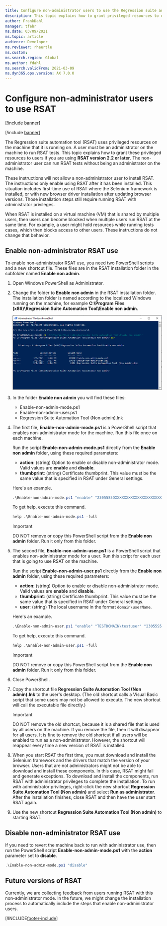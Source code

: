 ```yaml
---
title: Configure non-administrator users to use the Regression suite automation tool (RSAT)
description: This topic explains how to grant privileged resources to users in RSAT version 2.2 and later.
author: FrankDahl
manager: tfehr
ms.date: 03/09/2021
ms.topic: article
audience: Developer
ms.reviewer: rhaertle
ms.custom:
ms.search.region: Global
ms.author: fdahl
ms.search.validFrom: 2021-03-09
ms.dyn365.ops.version: AX 7.0.0
---
```


# Configure non-administrator users to use RSAT

[!include [banner](../../includes/banner.md)]

[!include [banner](../../includes/preview-banner.md)]

The Regression suite automation tool (RSAT) uses privileged resources on the machine that it is running on. A user must be an administrator on the machine to run RSAT tests. This topic explains how to grant these privileged resources to users if you are using **RSAT version 2.2 or later**. The non-administrator user can run RSAT tests without being an administrator on the machine.

These instructions will not allow a non-administrator user to install RSAT. The instructions only enable using RSAT after it has been installed. This situation includes first-time use of RSAT where the Selenium framework is installed, or with new browser driver installation after updating browser versions. Those installation steps still require running RSAT with administrator privileges.

When RSAT is installed on a virtual machine (VM) that is shared by multiple users, then users can become blocked when multiple users run RSAT at the same time. For example, a user might hold resources while running tests cases, which then blocks access to other users. These instructions do not change that behavior.

## Enable non-administrator RSAT use

To enable non-administrator RSAT use, you need two PowerShell scripts and a new shortcut file. These files are in the RSAT installation folder in the subfolder named **Enable non admin**.

1. Open Windows PowerShell as Administrator.
2. Change the folder to **Enable non admin** in the RSAT installation folder. The installation folder is named according to the localized Windows running on the machine, for example **C:\Program Files (x86)\Regression Suite Automation Tool\Enable non admin**.

    ![List of files in PowerShell](media/config-file-list.png)

3. In the folder **Enable non admin** you will find these files:

    + Enable-non-admin-mode.ps1
    + Enable-non-admin-user.ps1
    + Regression Suite Automation Tool (Non admin).lnk

4. The first file, **Enable-non-admin-mode.ps1** is a PowerShell script that enables non-administrator mode for the machine. Run this file once on each machine.

    Run the script **Enable-non-admin-mode.ps1** directly from the **Enable non admin** folder, using these required parameters:

    + **action**: (string) Option to enable or disable non-administrator mode. Valid values are **enable** and **disable**.
    + **thumbprint**: (string) Certificate thumbprint. This value must be the same value that is specified in RSAT under General settings.

    Here's an example.

    ```powershell
    .\Enable-non-admin-mode.ps1 "enable" "23055S5DXXXXXXXXXXXXXXXXXXXXXX"
    ```

    To get help, execute this command.

    ```powershell
    help .\Enable-non-admin-mode.ps1 -full
    ```

    > [!IMPORTANT]
    > DO NOT remove or copy this PowerShell script from the **Enable non admin** folder. Run it only from this folder.

5. The second file, **Enable-non-admin-user.ps1** is a PowerShell script that enables non-administrator mode for a user. Run this script for each user that is going to use RSAT on the machine.

    Run the script **Enable-non-admin-user.ps1** directly from the **Enable non admin** folder, using these required parameters:

    + **action**: (string) Option to enable or disable non-administrator mode. Valid values are **enable** and **disable**.
    + **thumbprint**: (string) Certificate thumbprint. This value must be the same value that is specified in RSAT under General settings.
    + **user**: (string) The local username in the format `domain\userName`.

    Here's an example.

    ```powershell
    .\Enable-non-admin-user.ps1 "enable" "TESTDOMAIN\testuser" "23055S5DXXXXXXXXXXXXXXXXXXXXXX"
    ```

    To get help, execute this command.

    ```powershell
    help .\Enable-non-admin-user.ps1 -full
    ```

    > [!IMPORTANT]
    > DO NOT remove or copy this PowerShell script from the **Enable non admin** folder. Run it only from this folder.

6. Close PowerShell.

7. Copy the shortcut file **Regression Suite Automation Tool (Non admin).lnk** to the user's desktop. (The old shortcut calls a Visual Basic script that some users may not be allowed to execute. The new shortcut will call the executable file directly.)

    > [!IMPORTANT]
    > DO NOT remove the old shortcut, because it is a shared file that is used by all users on the machine. If you remove the file, then it will disappear for all users. It is fine to remove the old shortcut if all users will be enabled to run as a non-administrator. However, the shortcut will reappear every time a new version of RSAT is installed.

8. When you start RSAT the first time, you must download and install the Selenium framework and the drivers that match the version of your browser. Users that are not administrators might not be able to download and install these components. In this case, RSAT might fail and generate exceptions. To download and install the components, run RSAT with administrator privileges to complete the installation. To run with administrator privileges, right-click the new shortcut **Regression Suite Automation Tool (Non admin)** and select **Run as administrator**. After the installation finishes, close RSAT and then have the user start RSAT again.

9. Use the new shortcut **Regression Suite Automation Tool (Non admin)** to starting RSAT.

## Disable non-administrator RSAT use

If you need to revert the machine back to run with administrator use, then run the PowerShell script **Enable-non-admin-mode.ps1** with the **action** parameter set to **disable**.

```powershell
.\Enable-non-admin-mode.ps1 "disable"
```

## Future versions of RSAT

Currently, we are collecting feedback from users running RSAT with this non-administrator mode. In the future, we might change the installation process to automatically include the steps that enable non-administrator users.

[!INCLUDE[footer-include](../../../../includes/footer-banner.md)]
